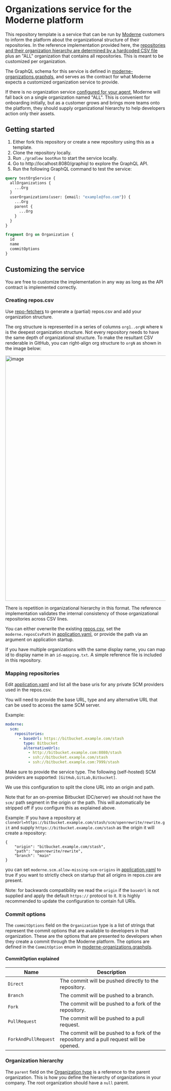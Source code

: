 # Organizations service for the Moderne platform

This repository template is a service that can be run by [Moderne](https://www.moderne.io/) customers to inform the platform about the organizational structure of their
repositories. In the reference implementation provided here, the [repositories and their organization hierarchy are determined by a hardcoded CSV file](/src/main/resources/repos.csv)
plus an "ALL" organization that contains all repositories. This is meant to be customized per organization.

The GraphQL schema for this service is defined
in [moderne-organizations.graphqls](src/main/resources/schema/moderne-organizations.graphqls), and serves as the
contract for what Moderne expects a customized organization service to provide.

If there is no organization service [configured for your agent](https://docs.moderne.io/administrator-documentation/on-premise-agent/configure-organizations-service), Moderne will fall back on a single organization named "ALL". 
This is convenient for onboarding initially, but as a customer grows and brings more teams onto the
platform, they should supply organizational hierarchy to help developers action only their assets.

## Getting started

1. Either fork this repository or create a new repository using this as a template.
2. Clone the repository locally.
3. Run `./gradlew bootRun` to start the service locally.
4. Go to http://localhost:8080/graphiql to explore the GraphQL API.
5. Run the following GraphQL command to test the service:

```graphql
query testOrgService {
  allOrganizations {
    ...Org
  }
  userOrganizations(user: {email: "example@foo.com"}) {
    ...Org
    parent {
      ...Org
    }
  }
}

fragment Org on Organization {
  id
  name
  commitOptions
}
```

## Customizing the service

You are free to customize the implementation in any way as long as the API contract is implemented correctly.

### Creating repos.csv

Use [repo-fetchers](repo-fetchers/README.md) to generate a (partial) repos.csv and add your organization structure.

The org structure is represented in a series of columns `org1..orgN` where `N` is the deepest organization structure. Not every repository needs to have the same depth of organizational structure. To make the resultant CSV renderable in GitHub, you can right-align org structure to `orgN` as shown in the image below:

<img width="771" alt="image" src="https://github.com/moderneinc/moderne-organizations-dx/assets/1697736/d0d8cd92-47ea-488c-8256-52117636bcae">

There is repetition in organizational hierarchy in this format. The reference implementation validates the internal consistency of those organizational repositories across CSV lines.

You can either overwrite the existing [repos.csv](src/main/resources/repos.csv), set the `moderne.reposCsvPath` in [application.yaml](src/main/resources/application.yaml), or provide the path via an argument on application startup.

If you have multiple organizations with the same display name, you can map id to display name in an `id-mapping.txt`. A simple reference
file is included in this repository.

### Mapping repositories

Edit [application.yaml](src/main/resources/application.yaml) and list all the base uris for any private SCM providers used in the repos.csv.

You will need to provide the base URL, type and any alternative URL that can be used to access the same SCM server.

Example:
```yaml
moderne:
  scm:
    repositories:
      - baseUrl: https://bitbucket.example.com/stash
        type: Bitbucket
        alternativeUrls:
          - http://bitbucket.example.com:8080/stash
          - ssh://bitbucket.example.com/stash
          - ssh://bitbucket.example.com:7999/stash
```

Make sure to provide the service type. The following (self-hosted) SCM providers are supported: `[GitHub,GitLab,Bitbucket]`.

We use this configuration to split the clone URL into an origin and path.

Note that for an on-premise Bitbucket (DC/server) we should not have the `scm/` path segment in the origin or the path. This will automatically be stripped off if you configure this as explained above.

Example: 
If you have a repository at `cloneUrl=https://bitbucket.example.com/stash/scm/openrewrite/rewrite.git` and supply `https://bitbucket.example.com/stash` as the origin it will create a repository:

```
{
    "origin": "bitbucket.example.com/stash",
    "path": "openrewrite/rewrite",
    "branch": "main"
}
```

you can set `moderne.scm.allow-missing-scm-origins` in [application.yaml](src/main/resources/application.yaml) to true if you want to strictly check on startup that all origins in repos.csv are present.

Note: for backwards compatibility we read the `origin` if the `baseUrl` is not supplied and apply the default `https://` protocol to it. It is highly recommended to update the configuration to contain full URIs.

### Commit options
The `commitOptions` field on the `Organization` type is a list of strings that represent the commit options that are
available to developers in that organization. These are the options that are presented to developers when they create a
commit through the Moderne platform. The options are defined in the `CommitOption` enum in
[moderne-organizations.graphqls](src/main/resources/schema/moderne-organizations.graphqls#L38-L44).

#### CommitOption explained
| Name          | Description |
|---------------| ----------- |
| `Direct`      | The commit will be pushed directly to the repository. |
| `Branch`      | The commit will be pushed to a branch. |
| `Fork`        | The commit will be pushed to a fork of the repository. |
| `PullRequest` | The commit will be pushed to a pull request. |
| `ForkAndPullRequest` | The commit will be pushed to a fork of the repository and a pull request will be opened. |

### Organization hierarchy
The `parent` field on the [Organization type](/src/main/java/io/moderne/organizations/types/Organization.java) is a reference to the parent organization. This is how you define the
hierarchy of organizations in your company. The root organization should have a `null` parent.
